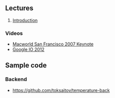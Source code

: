 ## Lectures

1. [Introduction](http://auca.github.io/com.254/lecture-1.html)

### Videos

* [Macworld San Francisco 2007 Keynote](https://drive.google.com/open?id=0B85z_dQxOMgLWUo3T3VVY2Eyc0E)
* [Google IO 2012](https://drive.google.com/open?id=0B85z_dQxOMgLZ19pU2tUWDZTNVE)

## Sample code

### Backend

* <https://github.com/toksaitov/temperature-back>
